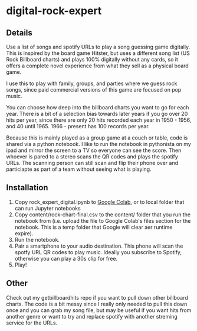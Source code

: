 # digital-rock-expert

## Details

Use a list of songs and spotify URLs to play a song guessing game digitally. This is inspired by the board game Hitster, but uses a different song list (US Rock Billboard charts) and plays 100% digitally without any cards, so it offers a complete novel experience from what they sell as a physical board game.

I use this to play with family, groups, and parties where we guess rock songs, since paid commercial versions of this game are focused on pop music.

You can choose how deep into the billboard charts you want to go for each year. There is a bit of a selection bias towards later years if you go over 20 hits per year, since there are only 20 hits recorded each
year in 1950 - 1956, and 40 until 1965. 1966 - present has 100 records per year.

Because this is mainly played as a group game at a couch or table, code is shared via a python notebook. I like to run the notebook in pythonista on my ipad and mirror the screen to a TV so everyone can see the score. Then whoever is pared to a stereo scans the QR codes and plays the spotify URLs. The scanning person can still scan and flip their phone over and particiapte as part of a team without seeing what is playing.

## Installation
1. Copy rock_expert_digital.ipynb to [Google Colab](https://colab.research.google.com), or to local folder that can run Jupyter notebooks
2. Copy content/rock-chart-final.csv to the content/ folder that you run the notebook from (i.e. upload the file to Google Colab's files section for the notebook. This is a temp folder that Google will clear aer runtime expire).
3. Run the notebook.
4. Pair a smartphone to your audio destination. This phone will scan the spotfy URL QR codes to play music. Ideally you subscribe to Spotify, otherwise you can play a 30s clip for free.
5. Play!

## Other

Check out my getbillboardhits repo if you want to pull down other billboard charts. The code is a bit messy since I really only needed to pull this down once and you can grab my song file, but may be useful if you want hits from another genre or want to try and replace spotify with another streming service for the URLs.
